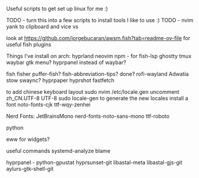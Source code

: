 Useful scripts to get set up linux for me :)

TODO - turn this into a few scripts to install tools I like to use :)
TODO - nvim yank to clipboard and vice vs

look at https://github.com/jorgebucaran/awsm.fish?tab=readme-ov-file for useful fish plugins

Things I've install on arch:
hyprland
neovim
    npm - for fish-lsp
ghostty
tmux
waybar
   gtk menu?
hyprpanel instead of waybar?
    
fish
    fisher
        puffer-fish?
        fish-abbreviation-tips?
        done?
rofi-wayland
    Adwatia
stow
swaync?
hyprpaper
hyprshot
fastfetch

to add chinese keyboard layout
    sudo nvim /etc/locale.gen
        uncomment zh_CN.UTF-8 UTF-8
        sudo locale-gen to generate the new locales 
        install a font
            noto-fonts-cjk
            ttf-wqy-zenhei

Nerd Fonts:
JetBrainsMono
nerd-fonts-noto-sans-mono
ttf-roboto

python

eww for widgets?

useful commands 
    systemd-analyze blame


hyprpanel - 
python-gpustat 
hyprsunset-git
libastal-meta
libastal-gjs-git
aylurs-gtk-shell-git
